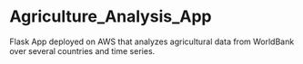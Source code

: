 # Agriculture_Analysis_App
Flask App deployed on AWS that analyzes agricultural data from WorldBank over several countries and time series.
